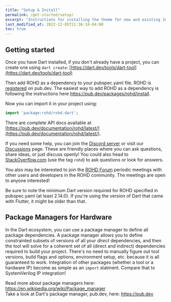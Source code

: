 ```yaml
---
title: "Setup & Install"
permalink: /get-started/setup/
excerpt: "Instructions for installing the theme for new and existing Jekyll based sites."
last_modified_at: 2022-12-05T21:36:18-04:00
toc: true
---
```


## Getting started
Once you have Dart installed, if you don't already have a project, you can create one using `dart create`: [https://dart.dev/tools/dart-tool](https://dart.dev/tools/dart-tool)

Then add ROHD as a dependency to your pubspec.yaml file.  ROHD is [registered](https://pub.dev/packages/rohd) on pub.dev.  The easiest way to add ROHD as a dependency is following the instructions here https://pub.dev/packages/rohd/install.

Now you can import it in your project using:
```dart
import 'package:rohd/rohd.dart';
```

There are complete API docs available at [https://pub.dev/documentation/rohd/latest/](https://pub.dev/documentation/rohd/latest/).

If you need some help, you can join the [Discord server](https://discord.com/invite/jubxF84yGw) or visit our [Discussions](https://github.com/intel/rohd/discussions) page.  These are friendly places where you can ask questions, share ideas, or just discuss openly!  You could also head to [StackOverflow.com](https://stackoverflow.com/) (use the tag `rohd`) to ask questions or look for answers.

You also may be interested to join the [ROHD Forum](https://github.com/intel/rohd/wiki/ROHD-Forum) periodic meetings with other users and developers in the ROHD community.  The meetings are open to anyone interested!

Be sure to note the minimum Dart version required for ROHD specified in pubspec.yaml (at least 2.14.0).  If you're using the version of Dart that came with Flutter, it might be older than that.

## Package Managers for Hardware
In the Dart ecosystem, you can use a package manager to define all package dependencies.  A package manager allows you to define constrainted subsets of versions of all your *direct* dependencies, and then the tool will solve for a coherent set of all (direct and indirect) dependencies required to build your project.  There's no need to manually figure out tool versions, build flags and options, environment setup, etc. because it is all guaranteed to work.  Integration of other packages (whether a tool or a hardware IP) become as simple as an `import` statment.  Compare that to SystemVerilog IP integration!

Read more about package managers here: https://en.wikipedia.org/wiki/Package_manager  
Take a look at Dart's package manager, pub.dev, here: https://pub.dev